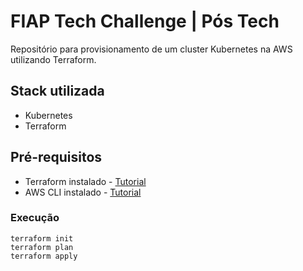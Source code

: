 # FIAP Tech Challenge | Pós Tech

Repositório para provisionamento de um cluster Kubernetes na AWS utilizando Terraform.

## Stack utilizada
* Kubernetes
* Terraform

## Pré-requisitos
* Terraform instalado - [Tutorial](https://developer.hashicorp.com/terraform/tutorials/aws-get-started/install-cli)
* AWS CLI instalado - [Tutorial]([https://developer.hashicorp.com/terraform/tutorials/aws-get-started/install-cli](https://docs.aws.amazon.com/cli/latest/userguide/cli-chap-welcome.html))

### Execução

```
terraform init
terraform plan
terraform apply
```
